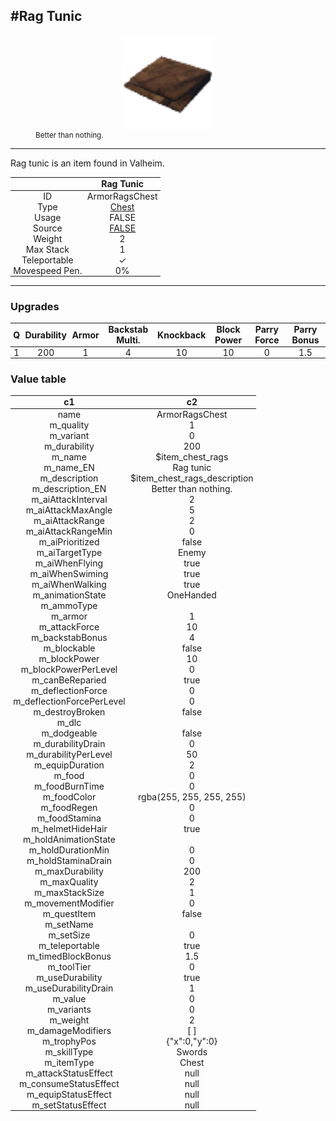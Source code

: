 <meta property="og:title" content="Rag Tunic - MoreValheim" /><meta property="og:type" content="website" /><meta property="og:image" content="/assets/rag_tunic.png" /><meta property="og:description" content="Rag Tunic is an item found in Valheim." /><meta name="theme-color" content="#546D78"><meta name="twitter:card" content="summary_large_image">
#Rag Tunic
-------------
<style>img {width:20px;}.tb {width:150px;display: block;margin-left: auto;margin-right: auto;}</style>

<style>.md-typeset table:not([class]) th:not([align]) {min-width:unset!important;}</style>
<style>td{padding:0em 0.3em!important;text-align:center!important;border-left:.05rem solid var(--md-default-fg-color--lightest)}</style>

<style>th{padding:0.1em 0.3em!important;text-align:center!important;font-weight:bold}</style>

<style>pre{text-align:right!important}</style>
<style>table tr td:first-child {border-left: 0;};</style>

<figure><img src="/assets/rag_tunic.png" class="tb" /><figcaption><small>Better than nothing.</small></figcaption></figure>

-------------

Rag tunic is an item found in Valheim.

|        | Rag Tunic              |
| ----------- | ------------------------------------ |
| ID |ArmorRagsChest
| Type | [Chest](../../types/chest)
| Usage | FALSE<br>
| Source | [FALSE](../../items/false)
| Weight | 2 |
| Max Stack | 1 |
| Teleportable | ✓
| Movespeed Pen. | 0%


-------------

### Upgrades
| Q | Durability | Armor | Backstab Multi. | Knockback | Block Power | Parry Force | Parry Bonus
| - | - | - | - | - | - | - | - 
1 | 200 | 1 | 4 | 10 | 10 | 0 | 1.5 | 


### Value table
|c1|c2|
|----|----|
|name|ArmorRagsChest|
|m_quality|1|
|m_variant|0|
|m_durability|200|
|m_name|$item_chest_rags|
|m_name_EN|Rag tunic|
|m_description|$item_chest_rags_description|
|m_description_EN|Better than nothing.|
|m_aiAttackInterval|2|
|m_aiAttackMaxAngle|5|
|m_aiAttackRange|2|
|m_aiAttackRangeMin|0|
|m_aiPrioritized|false|
|m_aiTargetType|Enemy|
|m_aiWhenFlying|true|
|m_aiWhenSwiming|true|
|m_aiWhenWalking|true|
|m_animationState|OneHanded|
|m_ammoType||
|m_armor|1|
|m_attackForce|10|
|m_backstabBonus|4|
|m_blockable|false|
|m_blockPower|10|
|m_blockPowerPerLevel|0|
|m_canBeReparied|true|
|m_deflectionForce|0|
|m_deflectionForcePerLevel|0|
|m_destroyBroken|false|
|m_dlc||
|m_dodgeable|false|
|m_durabilityDrain|0|
|m_durabilityPerLevel|50|
|m_equipDuration|2|
|m_food|0|
|m_foodBurnTime|0|
|m_foodColor|rgba(255, 255, 255, 255)|
|m_foodRegen|0|
|m_foodStamina|0|
|m_helmetHideHair|true|
|m_holdAnimationState||
|m_holdDurationMin|0|
|m_holdStaminaDrain|0|
|m_maxDurability|200|
|m_maxQuality|2|
|m_maxStackSize|1|
|m_movementModifier|0|
|m_questItem|false|
|m_setName||
|m_setSize|0|
|m_teleportable|true|
|m_timedBlockBonus|1.5|
|m_toolTier|0|
|m_useDurability|true|
|m_useDurabilityDrain|1|
|m_value|0|
|m_variants|0|
|m_weight|2|
|m_damageModifiers|[  ]|
|m_trophyPos|{"x":0,"y":0}|
|m_skillType|Swords|
|m_itemType|Chest|
|m_attackStatusEffect|null|
|m_consumeStatusEffect|null|
|m_equipStatusEffect|null|
|m_setStatusEffect|null|
